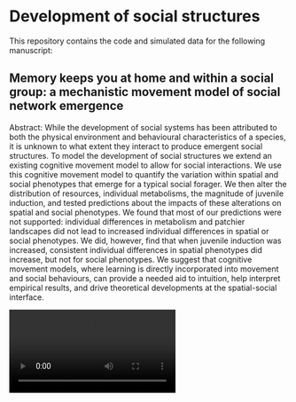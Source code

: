 Development of social structures
================

This repository contains the code and simulated data for the following manuscript:

Memory keeps you at home and within a social group: a mechanistic movement model of social network emergence
--------------------------------------------------------

Abstract:    While the development of social systems has been attributed to both the physical environment and behavioural characteristics of a species, it is unknown to what extent they interact to produce emergent social structures. To model the development of social structures we extend an existing cognitive movement model to allow for social interactions. We use this cognitive movement model to quantify the variation within spatial and social phenotypes that emerge for a typical social forager. We then alter the distribution of resources, individual metabolisms, the magnitude of juvenile induction, and tested predictions about the impacts of these alterations on spatial and social phenotypes. We found that most of our predictions were not supported: individual differences in metabolism and patchier landscapes did not lead to increased individual differences in spatial or social phenotypes. We did, however, find that when juvenile induction was increased, consistent individual differences in spatial phenotypes did increase, but not for social phenotypes. We suggest that cognitive movement models, where learning is directly incorporated into movement and social behaviours, can provide a needed aid to intuition, help interpret empirical results, and drive theoretical developments at the spatial-social interface.
  
  
![](https://github.com/tbonne/multilevel_social_structure/blob/master/Simulated_data_results/Video_15000.mov)
